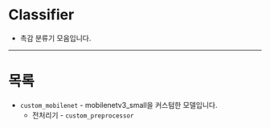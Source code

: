 # Classifier
+ 촉감 분류기 모음입니다.
---
# 목록
+ `custom_mobilenet` - mobilenetv3_small을 커스텀한 모델입니다.
  + 전처리기 - `custom_preprocessor`
